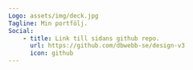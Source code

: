 ```yaml
---
Logo: assets/img/deck.jpg
Tagline: Min portfölj.
Social:
    - title: Link till sidans github repo.
      url: https://github.com/dbwebb-se/design-v3
      icon: github
---
```

